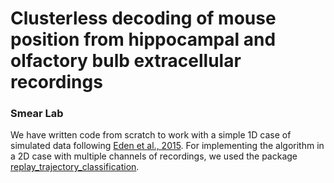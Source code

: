 # Clusterless decoding of mouse position from hippocampal and olfactory bulb extracellular recordings

### Smear Lab

We have written code from scratch to work with a simple 1D case of simulated data following [Eden et al., 2015](https://pmc.ncbi.nlm.nih.gov/articles/PMC4805376/). For implementing the algorithm in a 2D case with multiple channels of recordings, we used the package [replay_trajectory_classification](https://github.com/Eden-Kramer-Lab/replay_trajectory_classification).
